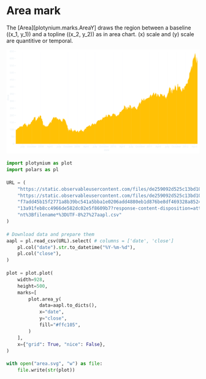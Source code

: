 # Area mark

The [Area][plotynium.marks.AreaY] draws the region between a baseline \((x_1, y_1)\) and a topline \((x_2, y_2)\) as in area chart. \(x\) scale and \(y\) scale are quantitive or temporal.


![](../images/area.svg)

```python hl_lines="22-27"
import plotynium as plot
import polars as pl

URL = (
    "https://static.observableusercontent.com/files/de259092d525c13bd10926ea"
    "https://static.observableusercontent.com/files/de259092d525c13bd10926ea"
    "f7add45b15f2771a8b39bc541a5bba1e0206add4880eb1d876be8df469328a85243b7d8"
    "13a91feb8cc4966de582dc02e5f8609b7?response-content-disposition=attachme"
    "nt%3Bfilename*%3DUTF-8%27%27aapl.csv"
)

# Download data and prepare them
aapl = pl.read_csv(URL).select( # columns = ['date', 'close']
    pl.col("date").str.to_datetime("%Y-%m-%d"),
    pl.col("close"),
)

plot = plot.plot(
    width=928,
    height=500,
    marks=[
        plot.area_y(
            data=aapl.to_dicts(),
            x="date",
            y="close",
            fill="#ffc105",
        )
    ],
    x={"grid": True, "nice": False},
)

with open("area.svg", "w") as file:
    file.write(str(plot))
```

